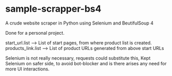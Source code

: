 # sample-scrapper-bs4
A crude website scraper in Python using Selenium and BeutifulSoup 4

Done for a personal project.

start_url.list     --> List of start pages, from where product list is created.
products_link.list --> List of product URLs generated from above start URLs

Selenium is not really necessary, requests could substitute this,
Kept Selenium on safer side, to avoid bot-blocker and is there arises any need for more UI interactions.
